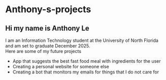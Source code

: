 # Anthony-s-projects
<h2>Hi my name is Anthony Le</h2
<p1>I am an Information Technology student at the University of North Florida and am set to graduate December 2025.</p1> 
<br>
<p1>Here are some of my future projects 
<ul>
  <li>App that suggests the best fast food meal with ingredients for the user</li>
  <li>Creating a personal website for someone else</li>
  <li>Creating a bot that monitors my emails for things that I do not care for</li>
</ul>

